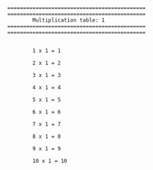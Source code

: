 
    ============================================
    ============================================
            Multiplication table: 1
    ============================================
    ============================================

    
            1 x 1 = 1
        
            2 x 1 = 2
        
            3 x 1 = 3
        
            4 x 1 = 4
        
            5 x 1 = 5
        
            6 x 1 = 6
        
            7 x 1 = 7
        
            8 x 1 = 8
        
            9 x 1 = 9
        
            10 x 1 = 10
        
    